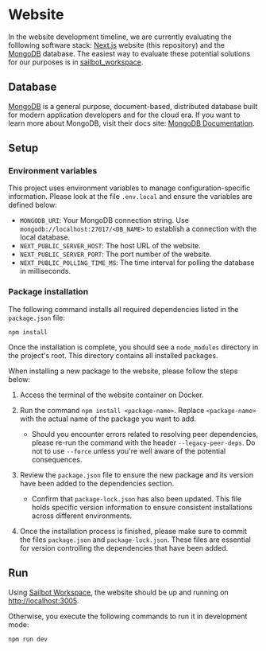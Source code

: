 # Website

In the website development timeline, we are currently evaluating the folllowing software stack:
[Next.js](https://nextjs.org/) website (this repository) and the [MongoDB](https://www.mongodb.com/) database. The easiest way to evaluate these potential solutions for our purposes is in [sailbot_workspace](https://github.com/UBCSailbot/sailbot_workspace).

## Database

[MongoDB](https://www.mongodb.com/) is a general purpose, document-based, distributed database built for modern application
developers and for the cloud era. If you want to learn more about MongoDB, visit their docs site: [MongoDB Documentation](https://docs.mongodb.com/).

## Setup

### Environment variables

This project uses environment variables to manage configuration-specific information. Please look at the file `.env.local` and ensure the variables are defined below:

- `MONGODB_URI`: Your MongoDB connection string. Use `mongodb://localhost:27017/<DB_NAME>` to establish a connection with the local database.
- `NEXT_PUBLIC_SERVER_HOST`: The host URL of the website.
- `NEXT_PUBLIC_SERVER_PORT`: The port number of the website.
- `NEXT_PUBLIC_POLLING_TIME_MS`: The time interval for polling the database in milliseconds.

### Package installation

The following command installs all required dependencies listed in the `package.json` file:
```
npm install
```

Once the installation is complete, you should see a `node_modules` directory in the project's root. This directory contains all installed packages.

When installing a new package to the website, please follow the steps below:
1. Access the terminal of the website container on Docker.

2. Run the command `npm install <package-name>`. Replace `<package-name>` with the actual name of the package you want to add.
    - Should you encounter errors related to resolving peer dependencies, please re-run the command with the header `--legacy-peer-deps`. Do not to use `--force` unless you're well aware of the potential consequences.

3. Review the `package.json` file to ensure the new package and its version have been added to the dependencies section.
    - Confirm that `package-lock.json` has also been updated. This file holds specific version information to ensure consistent installations across different environments.
4. Once the installation process is finished, please make sure to commit the files `package.json` and `package-lock.json`. These files are essential for version controlling the dependencies that have been added.

## Run

Using [Sailbot Workspace](https://github.com/UBCSailbot/sailbot_workspace),
the website should be up and running on [http://localhost:3005](http://localhost:3005).

Otherwise, you execute the following commands to run it in development mode:

```bash
npm run dev
```
